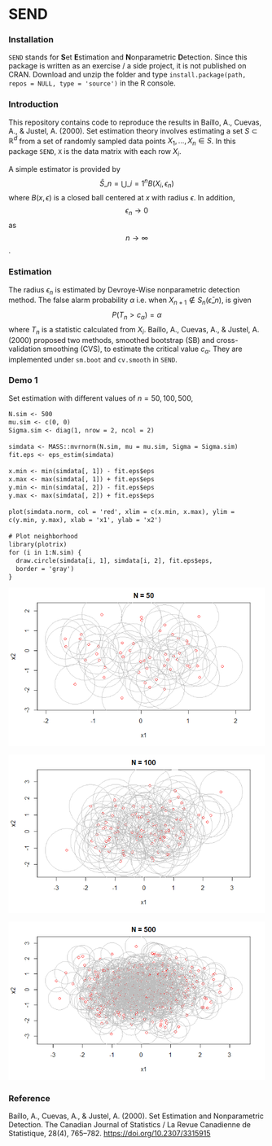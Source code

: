 # SEND

### Installation
`SEND` stands for **S**et **E**stimation and **N**onparametric **D**etection. Since this package is written as an exercise / a side project, it is not published on CRAN. Download and unzip the folder and type
`install.package(path, repos = NULL, type = 'source')` in the R console.

### Introduction
This repository contains code to reproduce the results in Baíllo, A., Cuevas, A., & Justel, A. (2000). Set estimation theory involves estimating a set $S \subset \mathbb{R}^d$ from a set of randomly sampled data points $X_1,..., X_n \in S$. In this package `SEND`, `X` is the data matrix with each row $X_i$.

A simple estimator is provided by $$\hat{S}\_n = \bigcup\_{i=1}^n B(X_i, \epsilon_n)$$ where $B(x, \epsilon)$ is a closed ball centered at 
$x$ with radius $\epsilon$. In addition, 
$$\epsilon_n \rightarrow 0$$ as $$n \rightarrow \infty$$.

### Estimation 
The radius 
$\epsilon_n$ is estimated by Devroye-Wise nonparametric detection method. The false alarm probability $\alpha$ i.e. when $X_{n+1} \notin S_n(\bar{\epsilon}\_n)$, is given $$P(T_n > c_\alpha) = \alpha$$ where $T_n$ is a statistic calculated from $X_i$. Baíllo, A., Cuevas, A., & Justel, A. (2000) proposed two methods, smoothed bootstrap (SB) and cross-validation smoothing (CVS), to estimate the critical value $c_\alpha$. They are implemented under `sm.boot` and `cv.smooth` in `SEND`.

### Demo 1
Set estimation with different values of $n=50,100,500$, 

```
N.sim <- 500
mu.sim <- c(0, 0)
Sigma.sim <- diag(1, nrow = 2, ncol = 2)

simdata <- MASS::mvrnorm(N.sim, mu = mu.sim, Sigma = Sigma.sim)
fit.eps <- eps_estim(simdata)

x.min <- min(simdata[, 1]) - fit.eps$eps
x.max <- max(simdata[, 1]) + fit.eps$eps
y.min <- min(simdata[, 2]) - fit.eps$eps
y.max <- max(simdata[, 2]) + fit.eps$eps

plot(simdata.norm, col = 'red', xlim = c(x.min, x.max), ylim = c(y.min, y.max), xlab = 'x1', ylab = 'x2')

# Plot neighborhood
library(plotrix)
for (i in 1:N.sim) {
  draw.circle(simdata[i, 1], simdata[i, 2], fit.eps$eps,
  border = 'gray')
}
```

![n50](demo_n50.jpg)

![n100](demo_n100.jpg)

![n500](demo_n500.jpg)

### Reference
Baíllo, A., Cuevas, A., & Justel, A. (2000). Set Estimation and Nonparametric Detection. The Canadian Journal of Statistics / La Revue Canadienne de Statistique, 28(4), 765–782. https://doi.org/10.2307/3315915
